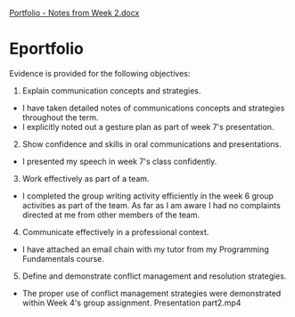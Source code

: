 [Portfolio - Notes from Week 2.docx](https://github.com/ThomasKurkowski/Eportfolio/files/8646484/Portfolio.-.Notes.from.Week.2.docx)
# Eportfolio
Evidence is provided for the following objectives:
1. Explain communication concepts and strategies.
  - I have taken detailed notes of communications concepts and strategies throughout the term.
  - I explicitly noted out a gesture plan as part of week 7's presentation.
2. Show confidence and skills in oral communications and presentations.
  - I presented my speech in week 7's class confidently.
3. Work effectively as part of a team.
  - I completed the group writing activity efficiently in the week 6 group activities as part of the team. As far as I am aware I had no complaints directed at me from other members of the team. 
4. Communicate effectively in a professional context.
  - I have attached an email chain with my tutor from my Programming Fundamentals course.
5. Define and demonstrate conflict management and resolution strategies.
  - The proper use of conflict management strategies were demonstrated within Week 4's group assignment.
Presentation part2.mp4
